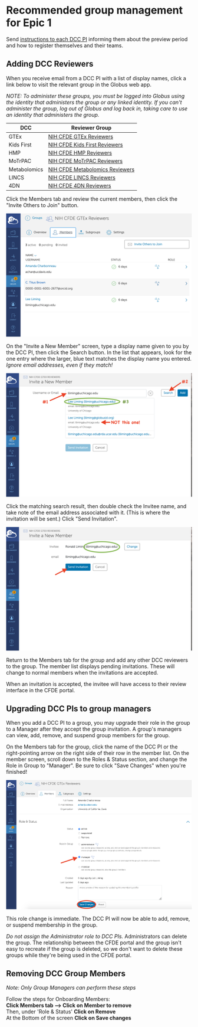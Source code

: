 # Recommended group management for Epic 1

Send [instructions to each DCC PI](dcc-instructions.md) informing them about the preview period and how to register themselves and their teams.

## Adding DCC Reviewers

When you receive email from a DCC PI with a list of display names, click a link below to visit the relevant group in the Globus web app.

_NOTE: To administer these groups, you must be logged into Globus using the identity that administers the group or any linked identity. If you can't administer the group, log out of Globus and log back in, taking care to use an identity that administers the group._

| DCC | Reviewer Group |
|-----|----------------|
| GTEx | [NIH CFDE GTEx Reviewers](https://app.globus.org/groups/7977181e-f82f-11ea-b43a-0efde36f5027/about) |
| Kids First | [NIH CFDE Kids First Reviewers](https://app.globus.org/groups/1863c500-f831-11ea-b43d-0efde36f5027/about) |
| HMP | [NIH CFDE HMP Reviewers](https://app.globus.org/groups/4e335e29-f831-11ea-b43e-0efde36f5027/about) |
| MoTrPAC | [NIH CFDE MoTrPAC Reviewers](https://app.globus.org/groups/8a32410e-f831-11ea-880f-0ac4e6b272c3/about) |
| Metabolomics | [NIH CFDE Metabolomics Reviewers](https://app.globus.org/groups/f423d7d8-f831-11ea-a93a-0a738d2d09bf/about) |
| LINCS | [NIH CFDE LINCS Reviewers](https://app.globus.org/groups/2b14318d-f832-11ea-880f-0ac4e6b272c3/about) |
| 4DN | [NIH CFDE 4DN Reviewers](https://app.globus.org/groups/642533ba-f832-11ea-880f-0ac4e6b272c3/about) |

Click the Members tab and review the current members, then click the "Invite Others to Join" button.

![Group membership tab](member-tab.png)

On the "Invite a New Member" screen, type a display name given to you by the DCC PI, then click the Search button. In the list that appears, look for the one entry where the larger, blue text matches the display name you entered. _Ignore email addresses, even if they match!_

![Searching for a display name](member-search.png)

Click the matching search result, then double check the Invitee name, and take note of the email address associated with it. (This is where the invitation will be sent.) Click "Send Invitation".

![Check the display name](invite.png)

Return to the Members tab for the group and add any other DCC reviewers to the group. The member list displays pending invitations. These will change to normal members when the invitations are accepted.

When an invitation is accepted, the invitee will have access to their review interface in the CFDE portal.

## Upgrading DCC PIs to group managers

When you add a DCC PI to a group, you may upgrade their role in the group to a Manager after they accept the group invitation. A group's managers can view, add, remove, and suspend group members for the group.

On the Members tab for the group, click the name of the DCC PI or the right-pointing arrow on the right side of their row in the member list. On the member screen, scroll down to the Roles & Status section, and change the Role in Group to "Manager". Be sure to click "Save Changes" when you're finished!

![Upgrade to group Manager](member-role.png)

This role change is immediate. The DCC PI will now be able to add, remove, or suspend membership in the group.

_Do not assign the Administrator role to DCC PIs._ Administrators can delete the group. The relationship between the CFDE portal and the group isn't easy to recreate if the group is deleted, so we don't want to delete these groups while they're being used in the CFDE portal.

## Removing DCC Group Members
_Note: Only Group Managers can perform these steps_

Follow the steps for Onboarding Members:  
**Click Members tab --> Click on Member to remove**  
Then, under 'Role & Status' **Click on Remove**  
At the Bottom of the screen **Click on Save changes**



